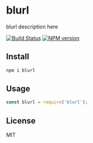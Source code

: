 # blurl

blurl description here

[![Build Status][travis-image]][travis-url]
[![NPM version][npm-image]][npm-url]

## Install

```bash
npm i blurl
```

## Usage

```js
const blurl = require('blurl');
```

## License

MIT

[npm-url]: https://npmjs.org/package/blurl
[npm-image]: https://badge.fury.io/js/blurl.svg
[travis-url]: https://travis-ci.org/astur/blurl
[travis-image]: https://travis-ci.org/astur/blurl.svg?branch=master
